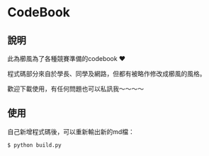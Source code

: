 # CodeBook
## 說明
此為櫛風為了各種競賽準備的codebook ❤️

程式碼部分來自於學長、同學及網路，但都有被略作修改成櫛風的風格。

歡迎下載使用，有任何問題也可以私訊我～～～～

## 使用
自己新增程式碼後，可以重新輸出新的md檔：
```shell
$ python build.py
```
